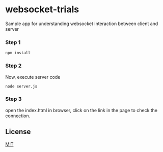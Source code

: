 # websocket-trials
Sample app for understanding websocket interaction between client and server

### Step 1
```
npm install
```
### Step 2
Now, execute server code
```
node server.js
```
### Step 3
open the index.html in browser, click on the link in the page to check the connection.

## License

[MIT](LICENSE)
